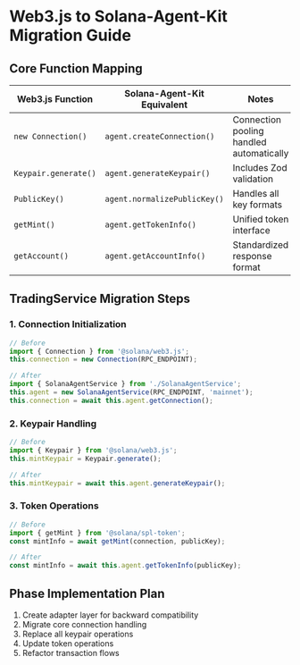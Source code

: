 # Web3.js to Solana-Agent-Kit Migration Guide

## Core Function Mapping
| Web3.js Function | Solana-Agent-Kit Equivalent | Notes |
|-----------------|---------------------------|-------|
| `new Connection()` | `agent.createConnection()` | Connection pooling handled automatically |
| `Keypair.generate()` | `agent.generateKeypair()` | Includes Zod validation |
| `PublicKey()` | `agent.normalizePublicKey()` | Handles all key formats |
| `getMint()` | `agent.getTokenInfo()` | Unified token interface |
| `getAccount()` | `agent.getAccountInfo()` | Standardized response format |

## TradingService Migration Steps

### 1. Connection Initialization
```typescript
// Before
import { Connection } from '@solana/web3.js';
this.connection = new Connection(RPC_ENDPOINT);

// After
import { SolanaAgentService } from './SolanaAgentService';
this.agent = new SolanaAgentService(RPC_ENDPOINT, 'mainnet');
this.connection = await this.agent.getConnection();
```

### 2. Keypair Handling
```typescript
// Before
import { Keypair } from '@solana/web3.js';
this.mintKeypair = Keypair.generate();

// After
this.mintKeypair = await this.agent.generateKeypair();
```

### 3. Token Operations
```typescript
// Before
import { getMint } from '@solana/spl-token';
const mintInfo = await getMint(connection, publicKey);

// After
const mintInfo = await this.agent.getTokenInfo(publicKey);
```

## Phase Implementation Plan
1. Create adapter layer for backward compatibility
2. Migrate core connection handling
3. Replace all keypair operations
4. Update token operations
5. Refactor transaction flows